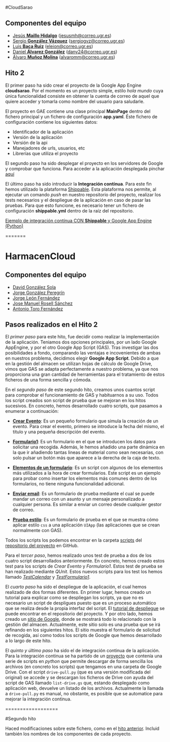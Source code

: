 #CloudSarao

Componentes del equipo  
----------------------
- [Jesús **Maillo Hidalgo**](https://github.com/JMailloH) (jesusmh@correo.ugr.es)
- [Sergio **González Vázquez**](https://github.com/sergiogvz) (sergiogvz@correo.ugr.es)
- [Luis **Baca Ruiz**](https://github.com/eleion) (eleion@correo.ugr.es)
- [Daniel **Álvarez González**](https://github.com/Crixo24) (dany24@correo.ugr.es)
- [Álvaro **Muñoz Molina**](https://github.com/alvaromm) (alvaromm@correo.ugr.es)

## Hito 2

El primer paso ha sido crear el proyecto de la Google App Engine **cloudsarao**. Por el momento es un proyecto simple, estilo *hola mundo* cuya única funcionalidad consiste en obtener la cuenta de correo de aquel que quiere acceder y tomarla como nombre del usuario para saludarle.

El proyecto en GAE contiene una clase principal **MainPage** dentro del fichero principal y un fichero de configuración **app.yaml**. Éste fichero de configuración contiene los siguientes datos:

* Identificador de la aplicación
* Versión de la aplicación
* Versión de la api
* Manejadores de urls, usuarios, etc
* Librerías que utiliza el proyecto


El segundo paso ha sido desplegar el proyecto en los servidores de Google y comprobar que funciona. Para acceder a la aplicación desplegada pinchar [aquí](http://cloudsarao.appspot.com/)


El último paso ha sido introducir la **Integración contínua**. Para este fin hemos utilizado la plataforma [Shippable](https://www.shippable.com/). Esta plataforma nos permite, al ejecutar un comando *push* en nuestro repositorio del proyecto, realizar los tests necesarios y el despliegue de la aplicación en caso de pasar las pruebas.
Para que esto funcione, es necesario tener un fichero de configuración **shippable.yml** dentro de la raíz del repositorio.

[Ejemplo de integración contínua CON **Shippable** y Google App Engine (Python)](https://github.com/shippableSamples/sample-python-datastore-appengine/blob/master/shippable.yml)

=======

HarmacenCloud
=============

## Componentes del equipo

- [David González Sola](https://github.com/DavidGSola)
- [Jorge González Peregrín](https://github.com/Georgevik)
- [Jorge León Fernández](https://github.com/jorgeles)
- [Jose Manuel Rosell Sánchez](https://github.com/jmrosell)
- [Antonio Toro Fernández](https://github.com/antorof)

## Pasos realizados en el Hito 2

El *primer paso* para este hito, fue decidir como realizar la implementación de la aplicación. Teniamos dos opciones principales, por un lado Google AppEngine, y por el otro Google App Script (GAS). Tras investigar las dos posibilidades a fondo, comparando las ventajas e incovenientes de ambas en nuestros problema, decidimos elegir **Google App Script**. Debido a que en la gestión del almacen se utilizan hojas de cálculo de Google Drive, vimos que GAS se adapta perfectamente a nuestro problema, ya que nos proporciona una gran cantidad de herramientas para el tratamiento de estos ficheros de una forma sencilla y cómoda.

En el *segundo paso* de este segundo hito, creamos unos cuantos script para comprobar el funcionamiento de GAS y habituarnos a su uso. Todos los script creados son script de prueba que se mejoran en los hitos sucesivos. En concreto, hemos desarrollado cuatro scripts, que pasamos a enumerar a continuación:

* [**Crear Evento**](https://github.com/HarmaDev/HarmacenCloud/blob/master/scripts/createEventoGoogleCalendar.gs): Es un pequeño formulario que simula la creación de un evento. Para crear el evento, primero se introduce la fecha del mismo, el titulo y una pequeña descripción del evento.

* [**Formulario1**](https://github.com/HarmaDev/HarmacenCloud/blob/master/scripts/Formulario1.gs): Es un formulario en el que se introducen los datos para solicitar una recogida. Además, le hemos añadido una parte dinámica en la que ir añadiendo tantas lineas de material como sean necesarias, con solo pulsar un botón más que aparece a la derecha de la caja de texto.

* [**Elementos de un formulario**](https://github.com/HarmaDev/HarmacenCloud/blob/master/scripts/elementosForm.gs): Es un script con algunos de los elementos más utilizados a la hora de crear formularios. Este script es un ejemplo para probar como insertar los elementos más comunes dentro de los formularios, no tiene ninguna funcionalidad adicional.

* [**Enviar email**](https://github.com/HarmaDev/HarmacenCloud/blob/master/scripts/sendEmail.gs): Es un formulario de prueba mediante el cual se puede mandar un correo con un asunto y un mensaje personalizado a cualquier persona. Es similar a enviar un correo desde cualquier gestor de correo.

* [**Prueba estilo**](https://github.com/HarmaDev/HarmacenCloud/tree/master/scripts/pruebaEstilo): Es un formulario de prueba en el que se muestra cómo aplicar estilo `css` a una aplicación `UIApp` (las aplicaciones que se crean normalmente con GAS).

Todos los scripts los podemos encontrar en la carpeta [scripts](https://github.com/HarmaDev/HarmacenCloud/tree/master/scripts) del [repositorio del proyecto](https://github.com/HarmaDev/HarmacenCloud) en GitHub.

Para el *tercer paso*, hemos realizado unos test de prueba a dos de los cuatro script desarrollados anteriormente. En concreto, hemos creado estos test para los scripts de *Crear Evento* y *Formulario1*. Estos test de prueba se han realizado mediante *QUnit*. Estos nuevos scripts para los test los hemos llamado [*TestCalendar*](https://github.com/HarmaDev/HarmacenCloud/blob/master/Test/TestCalendar.gs) y [*TestFormulario1*](https://github.com/HarmaDev/HarmacenCloud/blob/master/Test/TestFormulario1.gs).

El *cuarto paso* ha sido el despliegue de la aplicación, el cual hemos realizado de dos formas diferentes. En primer lugar, hemos creado un tutorial para explicar como se despliegan los scripts, ya que no es necesario un script de despligues puesto que es un proceso automático que se realiza desde la propia interfaz del script. El [tutorial de despliegue](https://github.com/HarmaDev/HarmacenCloud/blob/master/Tutoriales/DeploymentTutorial.md) se puede encontrar en el repositorio del proyecto. Y por otro lado, hemos creado un [sitio de Google](https://sites.google.com/site/harmacen/), donde se mostrará todo lo relacionado con la gestión del almacen. Actualmente, este sitio solo es una prueba que se irá refinando en los siguientes hitos. El sitio muestra el formulario de solicitud de recogida, así como todos los scripts de Google que hemos desarrollado a lo largo de este hito.

El *quinto y último paso* ha sido el de integración continua de la aplicación. Para la integración continua se ha partido de un 
[proyecto](https://bitbucket.org/alexandr_baran/google-apps-script-sync/src/475f809f3bc7?at=default) que contenía una serie de 
scripts en _python_ que permite descargar de forma sencilla los archivos (en concreto los scripts) que tengamos en una carpeta
de Google Drive. Con el script `drive-pull.py` (que es una versión modificada del original) se accede y se descargan los ficheros de Drive
con ayuda del script de GAS llamado `list-drive.gs` que, estando desplegado como aplicación web, devuelve un listado de los archivos. Actualmente
la llamada a `drive-pull.py` es manual, no obstante, es posible que se automatice para mejorar la integración continua.

==================

#Segundo hito

Haced modificaciones sobre este fichero, como en el [hito anterior](hito-1.md). Incluid también los nombres de los componentes de cada proyecto.


